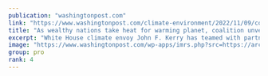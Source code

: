 ```yaml
---
publication: "washingtonpost.com"
link: "https://www.washingtonpost.com/climate-environment/2022/11/09/cop27-coalition-aims-tap-private-funds-energy-transition/"
title: "As wealthy nations take heat for warming planet, coalition unveils lofty plan "
excerpt: "White House climate envoy John F. Kerry has teamed with partners to secure private money to help in the energy transition of developing countries."
image: "https://www.washingtonpost.com/wp-apps/imrs.php?src=https://arc-anglerfish-washpost-prod-washpost.s3.amazonaws.com/public/AQAHW7WYNE6EQ7244BO6SU6HPY.jpg&w=1440"
group: pro
rank: 4
---
```

